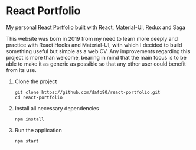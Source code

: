 # React Portfolio

My personal [React Portfolio](https://dafo90.github.io) built with React, Material-UI, Redux and Saga

This website was born in 2019 from my need to learn more deeply and practice with React Hooks and Material-UI, with which I decided to build something useful but simple as a web CV. Any improvements regarding this project is more than welcome, bearing in mind that the main focus is to be able to make it as generic as possible so that any other user could benefit from its use.

1. Clone the project

    ```
    git clone https://github.com/dafo90/react-portfolio.git
    cd react-portfolio
    ```

2. Install all necessary dependencies

    ```
    npm install
    ```

3. Run the application

    ```
    npm start
    ```
